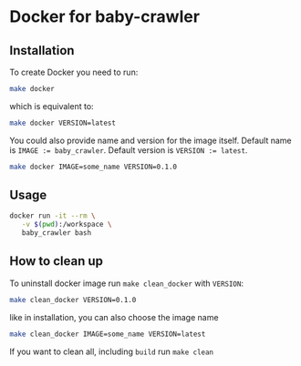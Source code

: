 # Docker for baby-crawler

## Installation

To create Docker you need to run:

```bash
make docker
```

which is equivalent to:

```bash
make docker VERSION=latest
```

You could also provide name and version for the image itself.
Default name is `IMAGE := baby_crawler`.
Default version is `VERSION := latest`.

```bash
make docker IMAGE=some_name VERSION=0.1.0
```

## Usage

```bash
docker run -it --rm \
   -v $(pwd):/workspace \
   baby_crawler bash
```

## How to clean up

To uninstall docker image run `make clean_docker` with `VERSION`:

```bash
make clean_docker VERSION=0.1.0
```

like in installation, you can also choose the image name

```bash
make clean_docker IMAGE=some_name VERSION=latest
```

If you want to clean all, including `build` run `make clean`
